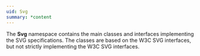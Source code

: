```yaml
---
uid: Svg
summary: *content
---
```

The **Svg** namespace contains the main classes and interfaces implementing the SVG specifications.
The classes are based on the W3C SVG interfaces, but not strictly implementing the W3C SVG interfaces.
